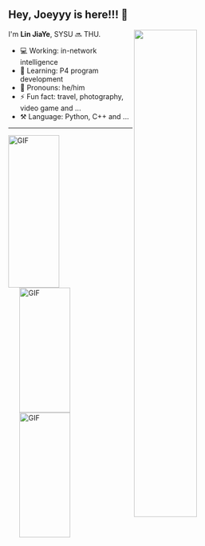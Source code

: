 ## Hey, Joeyyy is here!!! :wave:

[<img align="right" width="50%" src="https://github-readme-stats-ouuan.vercel.app/api?username=ljy2222&theme=dark&show_icons=true">](https://metrics.lecoq.io/ouuan?template=classic)

I'm **Lin JiaYe**, SYSU 🔜 THU.

- 💻 Working: in-network intelligence
- 🚀 Learning: P4 program development
- 👨 Pronouns: he/him
- ⚡ Fun fact: travel, photography, video game and ...
- ⚒️ Language: Python, C++ and ...

---
<img align="left" alt="GIF" src="https://media.giphy.com/media/SWoSkN6DxTszqIKEqv/giphy.gif" width="45%" height="305" />
<img align="right" alt="GIF" src="https://media.giphy.com/media/lz67zZWfWPsWnuGH0s/giphy.gif" width="45%" height="250" />
<img align="right" alt="GIF" src="https://github.com/abhisheknaiidu/abhisheknaiidu/blob/master/code.gif?raw=true" width="45%" height="250" />
